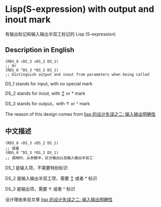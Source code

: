 # Lisp(S-expression) with output and inout mark
有输出标记和输入输出半双工标记的 Lisp (S-expression)

## Description in English

```
(RDS_0 ↑DS_3 ↕DS_2 DS_1)
;; Or
(RDS_0 ^DS_3 *DS_2 DS_1)
;; Distinguish output and inout from parameters when being called
```

DS_1 stands for input, with no special mark

DS_2 stands for inout, with ↕ or * mark

DS_3 stands for output，with ↑ or ^ mark

The reason of this design comes from [lisp 的设计失误之二: 输入输出明确性](https://zhuanlan.zhihu.com/p/52993771)

## 中文描述

```
(RDS_0 ↑DS_3 ↕DS_2 DS_1)
;; 或者
(RDS_0 ^DS_3 *DS_2 DS_1)
;; 调用时，从参数中，区分输出以及输入输出半双工`
```

DS_1 是输入项，不需要特别标识

DS_2 是输入输出半双工项，需要 ↕ 或者 * 标识

DS_3 是输出项，需要 ↑ 或者 ^ 标识

设计理由来自文章 [lisp 的设计失误之二: 输入输出明确性](https://zhuanlan.zhihu.com/p/52993771)
